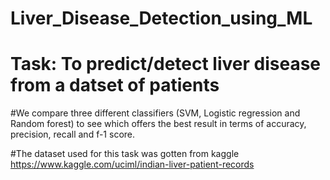 # Liver_Disease_Detection_using_ML

# Task: To predict/detect liver disease from a datset of patients

#We compare three different classifiers (SVM, Logistic regression and Random forest) to see which offers the best result in terms of accuracy, precision, recall and f-1 score.

#The dataset used for this task was gotten from kaggle https://www.kaggle.com/uciml/indian-liver-patient-records 

